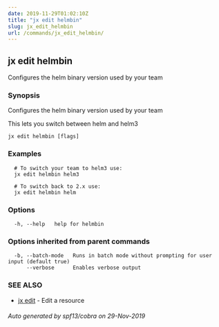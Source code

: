```yaml
---
date: 2019-11-29T01:02:10Z
title: "jx edit helmbin"
slug: jx_edit_helmbin
url: /commands/jx_edit_helmbin/
---
```

## jx edit helmbin

Configures the helm binary version used by your team

### Synopsis

Configures the helm binary version used by your team 

This lets you switch between helm and helm3

```
jx edit helmbin [flags]
```

### Examples

```
  # To switch your team to helm3 use:
  jx edit helmbin helm3
  
  # To switch back to 2.x use:
  jx edit helmbin helm
```

### Options

```
  -h, --help   help for helmbin
```

### Options inherited from parent commands

```
  -b, --batch-mode   Runs in batch mode without prompting for user input (default true)
      --verbose      Enables verbose output
```

### SEE ALSO

* [jx edit](/commands/jx_edit/)	 - Edit a resource

###### Auto generated by spf13/cobra on 29-Nov-2019
